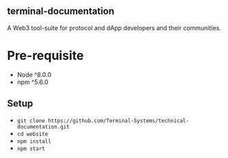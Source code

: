 ## terminal-documentation

A Web3 tool-suite for protocol and dApp developers and their communities. 

# Pre-requisite
- Node ^8.0.0
- npm ^5.6.0 

## Setup
- `git clone https://github.com/Terminal-Systems/technical-documentation.git` 
- `cd website`
- `npm install`
- `npm start`

